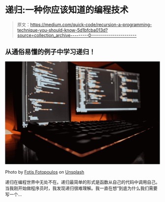 # 递归:一种你应该知道的编程技术

> 原文：<https://medium.com/quick-code/recursion-a-programming-technique-you-should-know-5d1bfcba013d?source=collection_archive---------0----------------------->

## 从通俗易懂的例子中学习递归！

![](img/8a472831e467beaabf819cbcf8f73bc5.png)

Photo by [Fotis Fotopoulos](https://unsplash.com/@ffstop?utm_source=medium&utm_medium=referral) on [Unsplash](https://unsplash.com?utm_source=medium&utm_medium=referral)

递归在编程世界中无处不在。递归最简单的形式是函数从自己的代码中调用自己。当我刚开始做程序员时，我发现递归很难理解。我一直在想“到底为什么我们需要写一个…